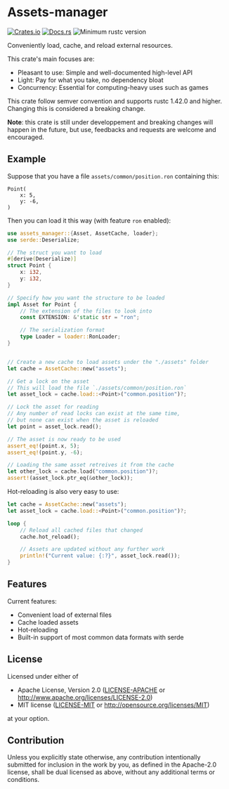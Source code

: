 # Assets-manager

[![Crates.io](https://img.shields.io/crates/v/assets_manager.svg)](https://crates.io/crates/assets_manager)
[![Docs.rs](https://docs.rs/assets_manager/badge.svg)](https://docs.rs/assets_manager/)
![Minimum rustc version](https://img.shields.io/badge/rustc-1.42+-lightgray.svg)

Conveniently load, cache, and reload external resources.


This crate's main focuses are:
- Pleasant to use: Simple and well-documented high-level API
- Light: Pay for what you take, no dependency bloat
- Concurrency: Essential for computing-heavy uses such as games

This crate follow semver convention and supports rustc 1.42.0 and higher.
Changing this is considered a breaking change.

**Note**: this crate is still under developpement and breaking changes will
happen in the future, but use, feedbacks and requests are welcome and encouraged.

## Example

Suppose that you have a file `assets/common/position.ron` containing this:

```text
Point(
    x: 5,
    y: -6,
)
```

Then you can load it this way (with feature `ron` enabled):

```rust
use assets_manager::{Asset, AssetCache, loader};
use serde::Deserialize;

// The struct you want to load
#[derive(Deserialize)]
struct Point {
    x: i32,
    y: i32,
}

// Specify how you want the structure to be loaded
impl Asset for Point {
    // The extension of the files to look into
    const EXTENSION: &'static str = "ron";

    // The serialization format
    type Loader = loader::RonLoader;
}


// Create a new cache to load assets under the "./assets" folder
let cache = AssetCache::new("assets");

// Get a lock on the asset
// This will load the file `./assets/common/position.ron`
let asset_lock = cache.load::<Point>("common.position")?;

// Lock the asset for reading
// Any number of read locks can exist at the same time,
// but none can exist when the asset is reloaded
let point = asset_lock.read();

// The asset is now ready to be used
assert_eq!(point.x, 5);
assert_eq!(point.y, -6);

// Loading the same asset retreives it from the cache
let other_lock = cache.load("common.position")?;
assert!(asset_lock.ptr_eq(&other_lock));
```

Hot-reloading is also very easy to use:

```rust
let cache = AssetCache::new("assets");
let asset_lock = cache.load::<Point>("common.position")?;

loop {
    // Reload all cached files that changed
    cache.hot_reload();

    // Assets are updated without any further work
    println!("Current value: {:?}", asset_lock.read());
}
```

## Features

Current features:
- Convenient load of external files
- Cache loaded assets
- Hot-reloading
- Built-in support of most common data formats with serde

## License

Licensed under either of

* Apache License, Version 2.0 ([LICENSE-APACHE](LICENSE-APACHE) or http://www.apache.org/licenses/LICENSE-2.0)
* MIT license ([LICENSE-MIT](LICENSE-MIT) or http://opensource.org/licenses/MIT)

at your option.

## Contribution

Unless you explicitly state otherwise, any contribution intentionally submitted
for inclusion in the work by you, as defined in the Apache-2.0 license, shall be
dual licensed as above, without any additional terms or conditions.

